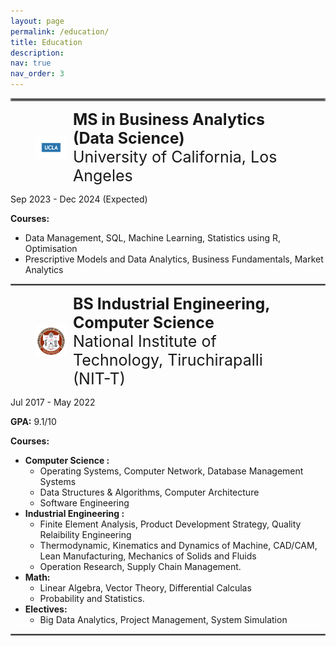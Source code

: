 ```yaml
---
layout: page
permalink: /education/
title: Education
description:
nav: true
nav_order: 3
---
```


<hr style="border:2px solid gray">

<figure style="display: flex; align-items: center;">
    <img src="../assets/img/ucla.png"  alt="Sample Image" style="width:50px; margin-right: 10px;"/>
    <figcaption>
        <span style="font-size: 25px;"><b> MS in Business Analytics (Data Science)</b></span><br>
        <span style="font-size: 25px;"> University of California, Los Angeles </span><br>
    </figcaption>
</figure>

Sep 2023 - Dec 2024 (Expected)

**Courses:** 
- Data Management, SQL, Machine Learning, Statistics using R, Optimisation
- Prescriptive Models and Data Analytics, Business Fundamentals, Market Analytics


<hr style="border:1px solid gray">

<figure style="display: flex; align-items: center;">
    <img src="../assets/img/NITT_logo.png"  alt="Sample Image" style="width:50px; margin-right: 10px;"/>
    <figcaption>
        <span style="font-size: 25px;"><b>BS Industrial Engineering, Computer Science</b></span><br>
        <span style="font-size: 25px;">National Institute of Technology, Tiruchirapalli (NIT-T)</span><br>
    </figcaption>
</figure>
<!-- #### **BS NIT -->

Jul 2017 - May 2022

**GPA:** 9.1/10 

**Courses:**
- **Computer Science :** 
    - Operating Systems, Computer Network, Database Management Systems
    - Data Structures & Algorithms, Computer Architecture
    - Software Engineering
- **Industrial Engineering :**
    - Finite Element Analysis, Product Development Strategy, Quality Relaibility Engineering
    - Thermodynamic, Kinematics and Dynamics of Machine, CAD/CAM, Lean Manufacturing, Mechanics of Solids and Fluids
    - Operation Research, Supply Chain Management.
- **Math:** 
    - Linear Algebra, Vector Theory, Differential Calculas
    - Probability and Statistics.
- **Electives:** 
    - Big Data Analytics, Project Management, System Simulation
    


<hr style="border:1px solid gray">
